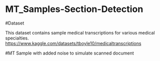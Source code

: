 # MT_Samples-Section-Detection

#Dataset

This dataset contains sample medical transcriptions for various medical specialties.
https://www.kaggle.com/datasets/tboyle10/medicaltranscriptions

#MT Sample with added noise to simulate scanned document
